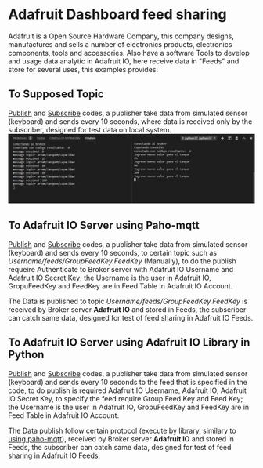 # Adafruit Dashboard feed sharing
Adafruit is a Open Source Hardware Company, this company designs, manufactures and sells a number of electronics products, electronics components, tools and accessories. Also have a software Tools to develop and usage data analytic in Adafruit IO, here receive data in "Feeds" and store for several uses, this examples provides:

## To Supposed Topic
[Publish](/Example&#32;code/Adafruit&#32;Dashboard/mqtt&#32;to&#32;simulated&#32;topic&#32;publish.py "mqtt to supposed topic publish.py") and [Subscribe](/Example&#32;code/Adafruit&#32;Dashboard/mqtt&#32;to&#32;simulated&#32;topic&#32;subscribe.py "mqtt to simulated topic subscribe.py") codes, a publisher take data from simulated sensor (keyboard) and sends every 10 seconds, where data is received only by the subscriber, designed for test data on local system.
![Execute preview - simulated topic](/Images/Example&#32;code/Execute&#32;preview&#32;simulated&#32;topic.png)

## To Adafruit IO Server using Paho-mqtt
[Publish](/Example&#32;code/Adafruit&#32;Dashboard/mqtt&#32;to&#32;adafruit&#32;publish.py "mqtt to adafruit publish.py") and [Subscribe](/Example&#32;code/Adafruit&#32;Dashboard/mqtt&#32;to&#32;adafruit&#32;subscribe.py "mqtt to adafruit subscribe.py") codes, a publisher take data from simulated sensor (keyboard) and sends every 10 seconds, to certain topic such as *Username/feeds/GroupFeedKey.FeedKey* (Manually), to do the publish requeire Authenticate to Broker server with Adafruit IO Username and Adafruit IO Secret Key; the Username is the user in Adafruit IO, GropuFeedKey and FeedKey are in Feed Table in Adafruit IO Account.

The Data is published to topic *Username/feeds/GroupFeedKey.FeedKey* is received by Broker server **Adafruit IO** and stored in Feeds, the subscriber can catch same data, designed for test of feed sharing in Adafruit IO Feeds.

## To Adafruit IO Server using Adafruit IO Library in Python
[Publish](/Example&#32;code/Adafruit&#32;Dashboard/mqtt&#32;to&#32;adafruit&#32;with&#32;AIO_LIB&#32;publish.py "mqtt to adafruit with AIO_LIB publish.py") and [Subscribe](/Example&#32;code/Adafruit&#32;Dashboard/mqtt&#32;to&#32;adafruit&#32;&#32;with&#32;AIO_LIB&#32;subscribe.py "mqtt to adafruit with AIO_LIB subscribe.py") codes, a publisher take data from simulated sensor (keyboard) and sends every 10 seconds to the feed that is specified in the code, to do publish is required Adafruit IO Username, Adafruit IO, Adafruit IO Secret Key, to specify the feed require Group Feed Key and Feed Key; the Username is the user in Adafruit IO, GropuFeedKey and FeedKey are in Feed Table in Adafruit IO Account.

The Data publish follow certain protocol (execute by library, similary to [using paho-mqtt](#to-adafruit-io-server-using-paho-mqtt)),  received by Broker server **Adafruit IO** and stored in Feeds, the subscriber can catch same data, designed for test of feed sharing in Adafruit IO Feeds.